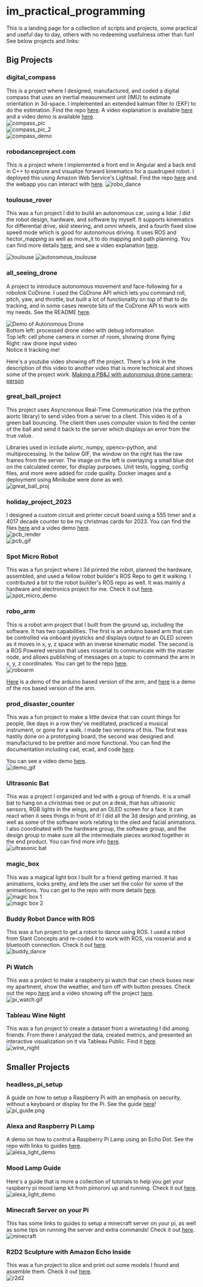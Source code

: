 # im_practical_programming
This is a landing page for a collection of scripts and projects, some practical and useful day to day, others with no redeeming usefulness other than fun! See below projects and links:

## Big Projects

### digital_compass
This is a project where I designed, manufactured, and coded a digital compass that uses an inertial measurement unit (IMU) to estimate orientation in 3d-space. I implemented an extended kalman filter to (EKF) to do the estimation. Find the repo [here](https://github.com/MZandtheRaspberryPi/digital_compass). A video explanation is available [here](https://www.youtube.com/shorts/Pg_2u4VAHLg) and a video demo is available [here](https://www.youtube.com/shorts/pv6mBfAY-nU).  
![compass_pic](IMG_0004.jpg)  
![compass_pic_2](IMG_20231012_140624.jpg)  
![compass_demo](82od5m.gif)  

### robodanceproject.com
This is a project where I implemented a front end in Angular and a back end in C++ to explore and visualize forward kinematics for a quadruped robot.  I deployed this using Amazon Web Service's Lightsail. Find the repo [here](https://github.com/MZandtheRaspberryPi/doggy_dance_project) and the webapp you can interact with [here](http://robodanceproject.com/).
![robo_dance](robo_dance_project.png)  

### toulouse_rover
This was a fun project I did to build an autonomous car, using a lidar. I did the robot design, hardware, and software by myself. It supports kinematics for differential drive, skid steering, and omni wheels, and a fourth fixed slow speed mode which is good for autonomous driving. It uses ROS and hector_mapping as well as move_it to do mapping and path planning. You can find more details [here](https://github.com/MZandtheRaspberryPi/toulouse_rover), and see a video explanation [here](https://youtu.be/9rG0YduM39s).    

![toulouse](./20220618_103051.jpg)
![autonomous_toulouse](./toulouse_demo.gif)

### all_seeing_drone  
A project to introduce autonomous movement and face-following for a robolink CoDrone. I used the CoDrone API which lets you command roll, pitch, yaw, and throttle, but built a lot of functionality on top of that to do tracking, and in some cases rewrote bits of the CoDrone API to work with my needs. See the README [here](https://github.com/MZandtheRaspberryPi/all_seeing_drone).  

![Demo of Autonomous Drone](drone.gif)  
Bottom left: processed drone video with debug information  
Top left: cell phone camera in corner of room, showing drone flying  
Right: raw drone input video  
Notice it tracking me!

Here's a youtube video showing off the project. There's a link in the description of this video to another video that is more technical and shows some of the project work.
[Making a PB&J with autonomous drone camera-person](https://www.youtube.com/watch?v=P_NQB7phWnQ&t)  

### great_ball_project
This project uses Asyncronous Real-Time Communication (via the python aiortc library) to send video from a server to a client. This video is of a green ball bouncing. The client then uses computer vision to find the center of the ball and send it back to the server which displays an error from the true value.    

Libraries used in include aiortc, numpy, opencv-python, and multiprocessing. In the below GIF, the window on the right has the raw frames from the server. The image on the left is overlaying a small blue dot on the calculated center, for display purposes. Unit tests, logging, config files, and more were added for code quality. Docker images and a deployment using Minikube were done as well.    
![great_ball_proj](great_ball_demo.gif)  

### holiday_project_2023
I designed a custom circuit and printer circuit board using a 555 timer and a 4017 decade counter to be my christmas cards for 2023. You can find the files [here](https://github.com/MZandtheRaspberryPi/holiday_project_2023) and a video demo [here](https://youtube.com/shorts/1BrFW9uY18g?feature=share).  
![pcb_render](render_pcb_snowflakev62.png)  
![pcb_gif](holiday_proj_2023.gif)  

### Spot Micro Robot
This was a fun project where I 3d printed the robot, planned the hardware, assembled, and used a fellow robot builder's ROS Repo to get it walking. I contributed a bit to the robot builder's ROS repo as well. It was mainly a hardware and electronics project for me. Check it out [here](https://github.com/MZandtheRaspberryPi/spot_micro_demo).   
![spot_micro_demo](./spot_micro_demo.gif)   

### robo_arm
This is a robot arm project that I built from the ground up, including the software. It has two capabilities. The first is an arduino based arm that can be controlled via onboard joysticks and displays output to an OLED screen as it moves in x, y, z space with an inverse kinematic model. The second is a ROS Powered version that uses rosserial to communicate with the master node, and allows publishing of messages on a topic to command the arm in x, y, z coordinates. You can get to the repo [here](https://github.com/MZandtheRaspberryPi/robo_arm).  
![roboarm](roboarm.gif)  

[Here](https://www.youtube.com/watch?v=9vvvBXWQKJA) is a demo of the arduino based version of the arm, and [here](https://www.youtube.com/watch?v=Fptv3H4Jj54) is a demo of the ros based version of the arm.  

### prod_disaster_counter 
This was a fun project to make a little device that can count things for people, like days in a row they've meditated, practiced a musical instrument, or gone for a walk. I made two versions of this. The first was hastily done on a prototyping board, the second was designed and manufactured to be prettier and more functional. You can find the documentation including cad, ecad, and code [here](https://github.com/MZandtheRaspberryPi/prod_disaster_counter).  

You can see a video demo [here](https://www.youtube.com/watch?v=l-LTvP333-I).  
![demo_gif](./ezgif.com-gif-maker.gif)  

### Ultrasonic Bat
This was a project I organized and led with a group of friends. It is a small bat to hang on a christmas tree or put on a desk, that has ultrasonic sensors, RGB lights in the wings, and an OLED screen for a face. It can react when it sees things in front of it! I did all the 3d design and printing, as well as some of the software work relating to the oled and facial animations. I also coordinated with the hardware group, the software group, and the design group to make sure all the intermediate pieces worked together in the end product. You can find more info [here](https://github.com/MZandtheRaspberryPi/holiday_project_2022/).  
![ultrasonic bat](20221215_195046.jpg)  

### magic_box
This was a magical light box I built for a friend getting married. It has animations, looks pretty, and lets the user set the color for some of the animaetions. You can get to the repo with more details [here](https://github.com/MZandtheRaspberryPi/magic_box).  
![magic box 1](20220318_081823_cropped.jpg)  
![magic box 2](20220316_223055.jpg)  

### Buddy Robot Dance with ROS
This was a fun project to get a robot to dance using ROS. I used a robot from Slant Concepts and re-coded it to work with ROS, via rosserial and a bluetooth connection. Check it out [here](https://github.com/MZandtheRaspberryPi/ros_buddy).    
![buddy_dance](./buddy_dance.gif)    

### Pi Watch    
This was a project to make a raspberry pi watch that can check buses near my apartment, show the weather, and turn off with button presses. Check out the repo [here](https://github.com/MZandtheRaspberryPi/pi_watch) and a video showing off the project [here](https://www.youtube.com/watch?v=JhEXCvS3W6M).    
![pi_watch.gif](./pi_watch.gif)   

### Tableau Wine Night
This was a fun project to create a dataset from a winetasting I did among friends. From there I analyzed the data, created metrics, and presented an interactive visualization on it via Tableau Public. Find it [here](https://public.tableau.com/app/profile/michael.ziegltrum/viz/WineNight/TheStoryofWineNight).  
![wine_night](./wine_night.PNG)  


## Smaller Projects

### headless_pi_setup
A guide on how to setup a Raspberry Pi with an emphasis on security, without a keyboard or display for the Pi. See the guide [here](https://github.com/MZandtheRaspberryPi/pi_headless_setup)!   
![pi_guide.png](./pi_guide.png)    

### Alexa and Raspberry Pi Lamp
A demo on how to control a Raspberry Pi Lamp using an Echo Dot. See the repo with links to guides [here](https://github.com/MZandtheRaspberryPi/alexa_lamp).    
![alexa_light_demo](./alexa_light_demo.gif)

### Mood Lamp Guide
Here's a guide that is more a collection of tutorials to help you get your raspberry pi mood lamp kit from pimoroni up and running. Check it out [here](https://github.com/MZandtheRaspberryPi/mood_lamp_guide/blob/main/README.md).    
![alexa_light_demo](./alexa_light_demo.gif)

### Minecraft Server on your Pi
This has some links to guides to setup a minecraft server on your pi, as well as some tips on running the server and extra commands! Check it out [here](https://github.com/MZandtheRaspberryPi/pi_minecraft/blob/main/README.md).     
![minecraft](./minecraft.png)

### R2D2 Sculpture with Amazon Echo Inside
This was a fun project to slice and print out some models I found and assemble them. Check it out [here](https://github.com/MZandtheRaspberryPi/r2d2_echo_stand/blob/main/README.md).     
![r2d2](./20210220_140757.jpg)  
